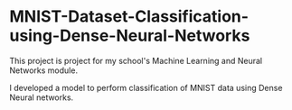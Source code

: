 # MNIST-Dataset-Classification-using-Dense-Neural-Networks

This project is project for my school's Machine Learning and Neural Networks module.

I developed a model to perform classification of MNIST data using Dense Neural networks.
